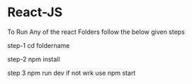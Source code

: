 # React-JS

To Run Any of the react Folders follow the below given steps

step-1 cd foldername

step-2 npm install

step 3 npm run dev if not wrk use npm start
